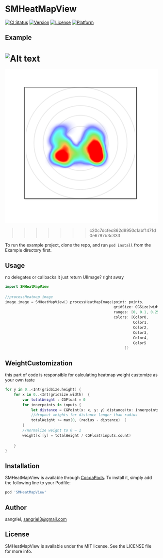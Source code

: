 # SMHeatMapView

[![CI Status](https://img.shields.io/travis/sangriel/SMHeatMapView.svg?style=flat)](https://travis-ci.org/sangriel/SMHeatMapView)
[![Version](https://img.shields.io/cocoapods/v/SMHeatMapView.svg?style=flat)](https://cocoapods.org/pods/SMHeatMapView)
[![License](https://img.shields.io/cocoapods/l/SMHeatMapView.svg?style=flat)](https://cocoapods.org/pods/SMHeatMapView)
[![Platform](https://img.shields.io/cocoapods/p/SMHeatMapView.svg?style=flat)](https://cocoapods.org/pods/SMHeatMapView)

## Example
![Alt text](https://github.com/sangriel/SMHeatMapView/master/Readme_img/demoImag.png)
=======
![Alt text](https://github.com/sangriel/SMHeatMapView/blob/master/Readme_img/demoImag.png)
>>>>>>> c20c7dcfec862d9950c1abf1471d0e6787b3c333


To run the example project, clone the repo, and run `pod install` from the Example directory first.

## Usage
no delegates or callbacks it just return UIImage? right away

```Swift
import SMHeatMapView

//processHeatmap image
image.image = SMHeatMapView().processHeatMapImage(point: points,
                                                  gridSize: CGSize(width: 200, height: 200),
                                                  ranges: [0, 0.1, 0.25 , 0.5 ,0.75, 1],
                                                  colors: [Color0,
                                                           Color1,
                                                           Color2,
                                                           Color3,
                                                           Color4,
                                                           Color5
                                                       ])
```

## WeightCustomization
this part of code is responsible for calculating heatmap weight 
customize as your own taste 
```Swift
for y in 0..<Int(gridSize.height) {
    for x in 0..<Int(gridSize.width)  {
        var totalWeight : CGFloat = 0
        for innerpoints in inputs {
            let distance = CGPoint(x: x, y: y).distance(to: innerpoints)
            //dropout weights for distance longer than radius
            totalWeight += max(0, (radius - distance)  )
        }
        //normalize weight to 0 ~ 1
        weight[x][y] = totalWeight / CGFloat(inputs.count)
        
    }
}
```


## Installation

SMHeatMapView is available through [CocoaPods](https://cocoapods.org). To install
it, simply add the following line to your Podfile:

```ruby
pod 'SMHeatMapView'
```

## Author

sangriel, sangriel3@gmail.com

## License

SMHeatMapView is available under the MIT license. See the LICENSE file for more info.
